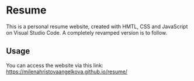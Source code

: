 # Resume

This is a personal resume website, created with HMTL, CSS and JavaScript on Visual Studio Code. 
A completely revamped version is to follow.

## Usage

You can access the website via this link: https://milenahristovaangelkova.github.io/resume/